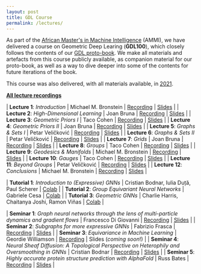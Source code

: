```yaml
---
layout: post
title: GDL Course
permalink: /lectures/
---
```


As part of the [African Master's in Machine Intelligence](https://aimsammi.org/) (AMMI), we have delivered a course on Geometric Deep Learing (**GDL100**), which closely follows the contents of our [GDL proto-book](https://arxiv.org/abs/2104.13478). We make all materials and artefacts from this course publicly available, as companion material for our proto-book, as well as a way to dive deeper into some of the contents for future iterations of the book.

This course was also delivered, with all materials available, in [2021](/lectures_2021/).

[**All lecture recordings**](https://www.youtube.com/playlist?list=PLn2-dEmQeTfSLXW8yXP4q_Ii58wFdxb3C)

| **Lecture 1**: _Introduction_ | Michael M. Bronstein | [Recording](https://youtu.be/5c_-KX1sRDQ) | [Slides](https://www.dropbox.com/s/v8725hkhbejpllw/AIMS%202022%20-%20Lecture%201%20-%20Introduction.pdf?dl=0) |
| **Lecture 2**: _High-Dimensional Learning_ | Joan Bruna | [Recording](https://youtu.be/plIJYzVKfdI) | [Slides](https://www.dropbox.com/s/3hp6utrkm3d6ak6/AIMS%202022%20-%20Lecture%202%20-%20Learning%20in%20high%20dimensions.pdf?dl=0) |
| **Lecture 3**: _Geometric Priors I_ | Taco Cohen | [Recording](https://youtu.be/qEjWMhRlXgY) | [Slides](https://www.dropbox.com/s/ydxa5lqm1obb6yx/AIMS%202022%20-%20Lecture%203%20-%20Geometric%20Priors%20I.pdf?dl=0) |
| **Lecture 4**: _Geometric Priors II_ | Joan Bruna | [Recording](https://youtu.be/DpnA8NNUtyU) | [Slides](https://www.dropbox.com/s/6ueh81pfvpp8vx0/AIMS%202022%20-%20Lecture%204%20-%20Geometric%20priors%20II.pdf?dl=0) |
| **Lecture 5**: _Graphs & Sets I_ | Petar Veličković | [Recording](https://youtu.be/J2bLt3-SSpg) | [Slides](https://www.dropbox.com/s/fola7dmqtjfiwqr/AIMS%202022%20-%20Lecture%205%20-%20Graphs%20%26%20Sets%20I.pdf?dl=0) |
| **Lecture 6**: _Graphs & Sets II_ | Petar Veličković | [Recording](https://youtu.be/HvQw7Zq1jtU) | [Slides](https://www.dropbox.com/s/itsbi113f7ogpbv/AIMS%202022%20-%20Lecture%206%20-%20Graphs%20%26%20Sets%20II.pdf?dl=0) |
| **Lecture 7**: _Grids_ | Joan Bruna | [Recording](https://youtu.be/Mj7UoabhWYQ) | [Slides](https://www.dropbox.com/home/AMMI%202022/handouts?preview=AIMS+2022+-+Lecture+7+-+Grids.pdf) |
| **Lecture 8**: _Groups_ | Taco Cohen | [Recording](https://youtu.be/SGiQ3pm06nI) | [Slides](https://www.dropbox.com/s/869fn3uuwt8whdo/AIMS%202022%20-%20Lecture%208%20-%20Groups.pdf?dl=0) |
| **Lecture 9**: _Geodesics & Manifolds_ | Michael M. Bronstein | [Recording](https://youtu.be/YCncgm38-bA) | [Slides](https://www.dropbox.com/s/8pc7b53z0w2ui15/AIMS%202022%20-%20Lecture%209%20-%20Manifolds%2C%20meshes%2C%20and%20geometric%20graphs.pdf?dl=0) |
| **Lecture 10**: _Gauges_ | Taco Cohen | [Recording](https://youtu.be/vu8-uSB6BAA) | [Slides](https://www.dropbox.com/s/fj4q3gv17xqpv0r/AIMS%202022%20-%20Lecture%2010%20-%20Gauges.pdf?dl=0) |
| **Lecture 11**: _Beyond Groups_ | Petar Veličković | [Recording](https://youtu.be/LewIYn0UTEU) | [Slides](https://www.dropbox.com/s/4nt0fqrrhw2yb63/AIMS%202022%20-%20Lecture%2011%20-%20Beyond%20Groups.pdf?dl=0) |
| **Lecture 12**: _Conclusions_ | Michael M. Bronstein | [Recording](https://youtu.be/Icwz214_7eI) | [Slides](https://www.dropbox.com/s/9zcrcohird72ulv/AIMS%202022%20-%20Lecture%2012%20-%20Conclusions%2C%20Applications%20%26%20Trends.pdf?dl=0) |

| **Tutorial 1**: _Introduction to (Expressive) GNNs_ | Cristian Bodnar, Iulia Duță, Paul Scherer | [Colab](https://colab.research.google.com/drive/1Z0D10BFMdbsTM7lwPYrrJCe7z4yD48EE) |
| **Tutorial 2**: _Group Equivariant Neural Networks_ | Gabriele Cesa | [Colab](https://colab.research.google.com/drive/1h7U15-qFC2yy6roRIfLPk5TSlo6sONsm) |
| **Tutorial 3**: _Geometric GNNs_ | Charlie Harris, Chaitanya Joshi, Ramon Viñas | [Colab](https://colab.research.google.com/drive/1p9vlVAUcQZXQjulA7z_FyPrB9UXFATrR) |

| **Seminar 1**: _Graph neural networks through the lens of multi-particle dynamics and gradient flows_ | Francesco Di Giovanni | [Recording](https://youtu.be/pG_akmY02Bo) | [Slides](https://www.dropbox.com/s/ecowz78xphdhtw0/AIMS%202022%20-%20Seminar%201%20-%20Physics-based%20GNNs.pdf?dl=0) |
| **Seminar 2**: _Subgraphs for more expressive GNNs_ | Fabrizio Frasca | [Recording](https://youtu.be/PxJ5o4y4FUA) | [Slides](https://www.dropbox.com/s/tnuhppf1fqmv6y9/AIMS%202022%20-%20Seminar%202%20-%20Subgraph%20GNNs.pdf?dl=0) |
| **Seminar 3**: _Equivariance in Machine Learning_ | Geordie Williamson | [Recording](https://youtu.be/XPVrVeRmMY0) | Slides (_coming soon_!) |
| **Seminar 4**: _Neural Sheaf Diffusion: A Topological Perspective on Heterophily and Oversmoothing in GNNs_ | Cristian Bodnar | [Recording](https://youtu.be/TgPMuvH5j1I) | [Slides](https://www.dropbox.com/s/7hyqlwh45bdkv0f/AIMS%202022%20-%20Seminar%204%20-%20Neural%20sheaf%20diffusion.pdf?dl=0) |
| **Seminar 5**: _Highly accurate protein structure prediction with AlphaFold_ | Russ Bates | [Recording](https://youtu.be/1FluhB_ZgNI) | [Slides](https://www.dropbox.com/s/lgu6658b7kv2s9w/AIMS%202022%20-%20Seminar%205%20-%20AlphaFold.pdf?dl=0) |
